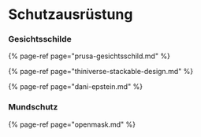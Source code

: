 # Schutzausrüstung

### Gesichtsschilde

{% page-ref page="prusa-gesichtsschild.md" %}

{% page-ref page="thiniverse-stackable-design.md" %}

{% page-ref page="dani-epstein.md" %}



### Mundschutz

{% page-ref page="openmask.md" %}





